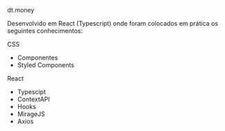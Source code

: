 dt.money

Desenvolvido em React (Typescript) onde foram colocados em prática os seguintes conhecimentos:

CSS
- Componentes
- Styled Components

React
- Typescipt
- ContextAPI
- Hooks
- MirageJS
- Axios

